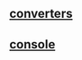 ## [converters](https://electron-rotoscope.github.io/converters/)
## [console](https://electron-rotoscope.github.io/console/)
